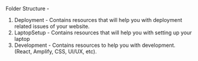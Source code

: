 Folder Structure - 
1. Deployment - Contains resources that will help you with deployment related issues of your website.
2. LaptopSetup - Contains resources that will help you with setting up your laptop
3. Development - Contains resources to help you with development. (React, Amplify, CSS, UI/UX, etc).
